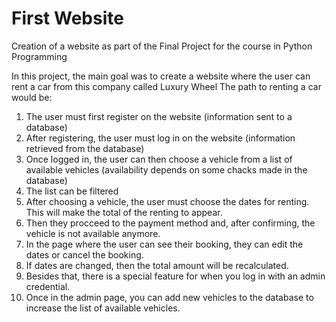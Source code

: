 # First Website
Creation of a website as part of the Final Project for the course in Python Programming

In this project, the main goal was to create a website where the user can rent a car from this company called Luxury Wheel
The path to renting a car would be:
1. The user must first register on the website (information sent to a database)
2. After registering, the user must log in on the website (information retrieved from the database)
3. Once logged in, the user can then choose a vehicle from a list of available vehicles (availability depends on some chacks made in the database)
4. The list can be filtered
5. After choosing a vehicle, the user must choose the dates for renting. This will make the total of the renting to appear.
6. Then they procceed to the payment method and, after confirming, the vehicle is not available anymore.
7. In the page where the user can see their booking, they can edit the dates or cancel the booking.
8. If dates are changed, then the total amount will be recalculated.
9. Besides that, there is a special feature for when you log in with an admin credential.
10. Once in the admin page, you can add new vehicles to the database to increase the list of available vehicles.



